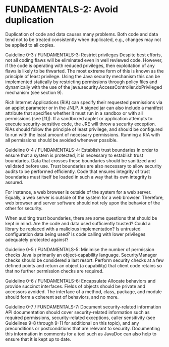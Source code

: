 # FUNDAMENTALS-2: Avoid duplication
Duplication of code and data causes many problems. Both code and data tend not to be treated consistently when duplicated, e.g., changes may not be applied to all copies.

Guideline 0-3 / FUNDAMENTALS-3: Restrict privileges
Despite best efforts, not all coding flaws will be eliminated even in well reviewed code. However, if the code is operating with reduced privileges, then exploitation of any flaws is likely to be thwarted. The most extreme form of this is known as the principle of least privilege. Using the Java security mechanism this can be implemented statically by restricting permissions through policy files and dynamically with the use of the java.security.AccessController.doPrivileged mechanism (see section 9).

Rich Internet Applications (RIA) can specify their requested permissions via an applet parameter or in the JNLP. A signed jar can also include a manifest attribute that specifies whether it must run in a sandbox or with all permissions (see [11]). If a sandboxed applet or application attempts to execute security-sensitive code, the JRE will throw a security exception. RIAs should follow the principle of least privilege, and should be configured to run with the least amount of necessary permissions. Running a RIA with all permissions should be avoided whenever possible.

Guideline 0-4 / FUNDAMENTALS-4: Establish trust boundaries
In order to ensure that a system is protected, it is necessary to establish trust boundaries. Data that crosses these boundaries should be sanitized and validated before use. Trust boundaries are also necessary to allow security audits to be performed efficiently. Code that ensures integrity of trust boundaries must itself be loaded in such a way that its own integrity is assured.

For instance, a web browser is outside of the system for a web server. Equally, a web server is outside of the system for a web browser. Therefore, web browser and server software should not rely upon the behavior of the other for security.

When auditing trust boundaries, there are some questions that should be kept in mind. Are the code and data used sufficiently trusted? Could a library be replaced with a malicious implementation? Is untrusted configuration data being used? Is code calling with lower privileges adequately protected against?

Guideline 0-5 / FUNDAMENTALS-5: Minimise the number of permission checks
Java is primarily an object-capability language. SecurityManager checks should be considered a last resort. Perform security checks at a few defined points and return an object (a capability) that client code retains so that no further permission checks are required.

Guideline 0-6 / FUNDAMENTALS-6: Encapsulate
Allocate behaviors and provide succinct interfaces. Fields of objects should be private and accessors avoided. The interface of a method, class, package, and module should form a coherent set of behaviors, and no more.

Guideline 0-7 / FUNDAMENTALS-7: Document security-related information
API documentation should cover security-related information such as required permissions, security-related exceptions, caller sensitivity (see Guidelines 9-8 through 9-11 for additional on this topic), and any preconditions or postconditions that are relevant to security. Documenting this information in comments for a tool such as JavaDoc can also help to ensure that it is kept up to date.